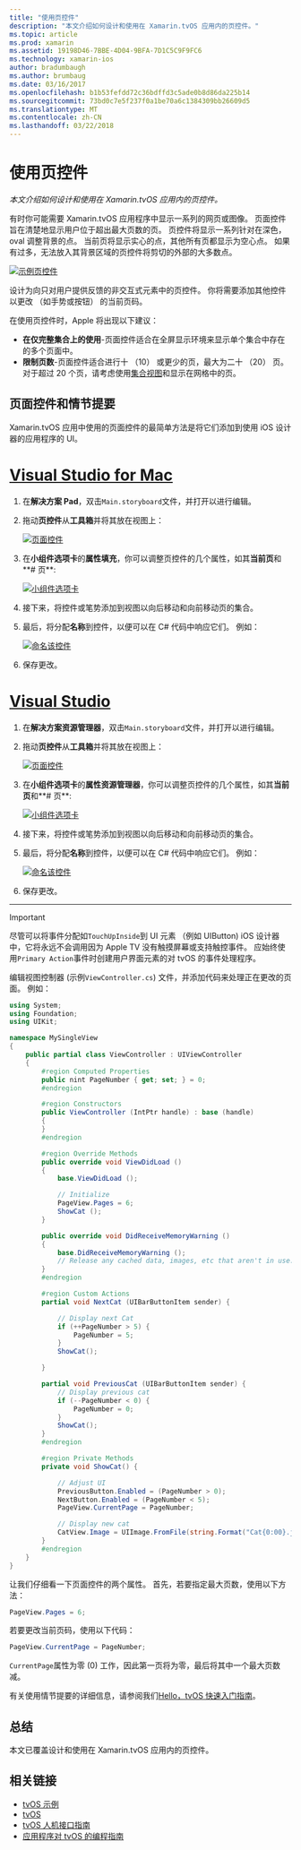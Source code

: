 ```yaml
---
title: "使用页控件"
description: "本文介绍如何设计和使用在 Xamarin.tvOS 应用内的页控件。"
ms.topic: article
ms.prod: xamarin
ms.assetid: 19198D46-7BBE-4D04-9BFA-7D1C5C9F9FC6
ms.technology: xamarin-ios
author: bradumbaugh
ms.author: brumbaug
ms.date: 03/16/2017
ms.openlocfilehash: b1b53fefdd72c36bdffd3c5ade0b8d86da225b14
ms.sourcegitcommit: 73bd0c7e5f237f0a1be70a6c1384309bb26609d5
ms.translationtype: MT
ms.contentlocale: zh-CN
ms.lasthandoff: 03/22/2018
---
```

# <a name="working-with-page-control"></a>使用页控件

_本文介绍如何设计和使用在 Xamarin.tvOS 应用内的页控件。_

有时你可能需要 Xamarin.tvOS 应用程序中显示一系列的网页或图像。 页面控件旨在清楚地显示用户位于超出最大页数的页。 页控件将显示一系列针对在深色，oval 调整背景的点。 当前页将显示实心的点，其他所有页都显示为空心点。 如果有过多，无法放入其背景区域的页控件将剪切的外部的大多数点。

[![](page-controls-images/page01.png "示例页控件")](page-controls-images/page01.png#lightbox)

设计为向只对用户提供反馈的非交互式元素中的页控件。 你将需要添加其他控件以更改 （如手势或按钮） 的当前页码。

在使用页控件时，Apple 将出现以下建议：

- **在仅完整集合上的使用**-页面控件适合在全屏显示环境来显示单个集合中存在的多个页面中。
- **限制页数**-页面控件适合进行十 （10） 或更少的页，最大为二十 （20） 页。 对于超过 20 个页，请考虑使用[集合视图](~/ios/tvos/user-interface/collection-views.md)和显示在网格中的页。

<a name="Page-Controls-and-Storyboards" />

## <a name="page-controls-and-storyboards"></a>页面控件和情节提要

Xamarin.tvOS 应用中使用的页面控件的最简单方法是将它们添加到使用 iOS 设计器的应用程序的 UI。

# <a name="visual-studio-for-mactabvsmac"></a>[Visual Studio for Mac](#tab/vsmac)

    
1. 在**解决方案 Pad**，双击`Main.storyboard`文件，并打开以进行编辑。
1. 拖动**页控件**从**工具箱**并将其放在视图上： 

    [![](page-controls-images/page02.png "页面控件")](page-controls-images/page02.png#lightbox)
1. 在**小组件选项卡**的**属性填充**，你可以调整页控件的几个属性，如其**当前页**和**# 页**: 

    [![](page-controls-images/page03.png "小组件选项卡")](page-controls-images/page03.png#lightbox)
1. 接下来，将控件或笔势添加到视图以向后移动和向前移动页的集合。
1. 最后，将分配**名称**到控件，以便可以在 C# 代码中响应它们。 例如： 

    [![](page-controls-images/page04.png "命名该控件")](page-controls-images/page04.png#lightbox)
1. 保存更改。
    

# <a name="visual-studiotabvswin"></a>[Visual Studio](#tab/vswin)

    
1. 在**解决方案资源管理器**，双击`Main.storyboard`文件，并打开以进行编辑。
1. 拖动**页控件**从**工具箱**并将其放在视图上： 

    [![](page-controls-images/page02-vs.png "页面控件")](page-controls-images/page02-vs.png#lightbox)
1. 在**小组件选项卡**的**属性资源管理器**，你可以调整页控件的几个属性，如其**当前页**和**# 页**: 

    [![](page-controls-images/page03-vs.png "小组件选项卡")](page-controls-images/page03-vs.png#lightbox)
1. 接下来，将控件或笔势添加到视图以向后移动和向前移动页的集合。
1. 最后，将分配**名称**到控件，以便可以在 C# 代码中响应它们。 例如： 

    [![](page-controls-images/page04-vs.png "命名该控件")](page-controls-images/page04-vs.png#lightbox)
1. 保存更改。
    

-----

> [!IMPORTANT]
> 尽管可以将事件分配如`TouchUpInside`到 UI 元素 （例如 UIButton) iOS 设计器中，它将永远不会调用因为 Apple TV 没有触摸屏幕或支持触控事件。 应始终使用`Primary Action`事件时创建用户界面元素的对 tvOS 的事件处理程序。




编辑视图控制器 (示例`ViewController.cs`) 文件，并添加代码来处理正在更改的页面。 例如：

```csharp
using System;
using Foundation;
using UIKit;

namespace MySingleView
{
    public partial class ViewController : UIViewController
    {
        #region Computed Properties
        public nint PageNumber { get; set; } = 0;
        #endregion

        #region Constructors
        public ViewController (IntPtr handle) : base (handle)
        {
        }
        #endregion

        #region Override Methods
        public override void ViewDidLoad ()
        {
            base.ViewDidLoad ();

            // Initialize
            PageView.Pages = 6;
            ShowCat ();
        }

        public override void DidReceiveMemoryWarning ()
        {
            base.DidReceiveMemoryWarning ();
            // Release any cached data, images, etc that aren't in use.
        }
        #endregion

        #region Custom Actions
        partial void NextCat (UIBarButtonItem sender) {

            // Display next Cat
            if (++PageNumber > 5) {
                PageNumber = 5;
            }
            ShowCat();

        }

        partial void PreviousCat (UIBarButtonItem sender) {
            // Display previous cat
            if (--PageNumber < 0) {
                PageNumber = 0;
            }
            ShowCat();
        }
        #endregion

        #region Private Methods
        private void ShowCat() {

            // Adjust UI
            PreviousButton.Enabled = (PageNumber > 0);
            NextButton.Enabled = (PageNumber < 5);
            PageView.CurrentPage = PageNumber;

            // Display new cat
            CatView.Image = UIImage.FromFile(string.Format("Cat{0:00}.jpg",PageNumber+1));
        }
        #endregion
    }
}
```

让我们仔细看一下页面控件的两个属性。 首先，若要指定最大页数，使用以下方法：

```csharp
PageView.Pages = 6;
```

若要更改当前页码，使用以下代码：

```csharp
PageView.CurrentPage = PageNumber;
```

`CurrentPage`属性为零 (0) 工作，因此第一页将为零，最后将其中一个最大页数减。

有关使用情节提要的详细信息，请参阅我们[Hello，tvOS 快速入门指南](~/ios/tvos/get-started/hello-tvos.md)。 

<a name="Summary" />

## <a name="summary"></a>总结

本文已覆盖设计和使用在 Xamarin.tvOS 应用内的页控件。



## <a name="related-links"></a>相关链接

- [tvOS 示例](https://developer.xamarin.com/samples/tvos/all/)
- [tvOS](https://developer.apple.com/tvos/)
- [tvOS 人机接口指南](https://developer.apple.com/tvos/human-interface-guidelines/)
- [应用程序对 tvOS 的编程指南](https://developer.apple.com/library/prerelease/tvos/documentation/General/Conceptual/AppleTV_PG/)
